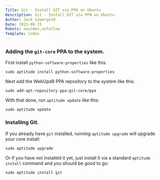 ```yaml
---
Title: Git - Install GIT via PPA on Ubuntu
Description: Git - Install GIT via PPA on Ubuntu
Author: Jack Szwergold
Date: 2015-09-15
Robots: noindex,nofollow
Template: index
---
```


### Adding the `git-core` PPA to the system.

First install `python-software-properties` like this:

    sudo aptitude install python-software-properties

Next add the WebUpd8 PPA repository to the system like this:

    sudo add-apt-repository ppa:git-core/ppa

With that done, run `aptitude update` like this:

    sudo aptitude update

### Installing Git.

If you already have `git` installed, running `aptitude upgrade` will upgrade your core install:

    sudo aptitude upgrade

Or if you have not instaleld it yet, just install it via a standard `aptitude install` command and you should be good to go:

    sudo aptitude install git
